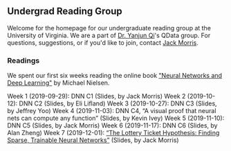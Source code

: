 ## Undergrad Reading Group

Welcome for the homepage for our undergraduate reading group at the University of Virginia. We are a part of [Dr. Yanjun Qi](https://www.cs.virginia.edu/yanjun/)'s QData group. For questions, suggestions, or if you'd like to join, contact [Jack Morris](jm8wx@virginia.edu).


### Readings

We spent our first six weeks reading the online book ["Neural Networks and Deep Learning"](http://neuralnetworksanddeeplearning.com/) by Michael Nielsen.

Week 1 (2019-09-29): DNN C1 (Slides, by Jack Morris)
Week 2 (2019-10-12): DNN C2 (Slides, by Eli Lifland)
Week 3 (2019-10-27): DNN C3 (Slides, by Jeffrey Yoo)
Week 4 (2019-11-03): DNN C4, “A visual proof that neural nets can compute any function” (Slides, by Kevin Ivey)
Week 5 (2019-11-10): DNN C5 (Slides, by Jack Morris)
Week 6 (2019-11-17): DNN C6 (Slides, by Alan Zheng)
Week 7 (2019-12-01): [“The Lottery Ticket Hypothesis: Finding Sparse, Trainable Neural Networks”](https://arxiv.org/abs/1803.03635) (Slides, by Jack Morris)
